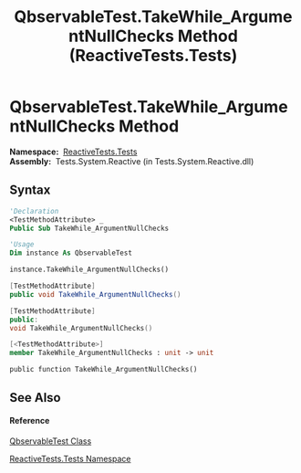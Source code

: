 ﻿---
title: QbservableTest.TakeWhile_ArgumentNullChecks Method  (ReactiveTests.Tests)
TOCTitle: TakeWhile_ArgumentNullChecks Method
ms:assetid: M:ReactiveTests.Tests.QbservableTest.TakeWhile_ArgumentNullChecks
ms:mtpsurl: https://msdn.microsoft.com/en-us/library/reactivetests.tests.qbservabletest.takewhile_argumentnullchecks(v=VS.103)
ms:contentKeyID: 36619955
ms.date: 06/28/2011
mtps_version: v=VS.103
f1_keywords:
- ReactiveTests.Tests.QbservableTest.TakeWhile_ArgumentNullChecks
dev_langs:
- CSharp
- JScript
- VB
- FSharp
- c++
---

# QbservableTest.TakeWhile\_ArgumentNullChecks Method

**Namespace:**  [ReactiveTests.Tests](hh289046\(v=vs.103\).md)  
**Assembly:**  Tests.System.Reactive (in Tests.System.Reactive.dll)

## Syntax

``` vb
'Declaration
<TestMethodAttribute> _
Public Sub TakeWhile_ArgumentNullChecks
```

``` vb
'Usage
Dim instance As QbservableTest

instance.TakeWhile_ArgumentNullChecks()
```

``` csharp
[TestMethodAttribute]
public void TakeWhile_ArgumentNullChecks()
```

``` c++
[TestMethodAttribute]
public:
void TakeWhile_ArgumentNullChecks()
```

``` fsharp
[<TestMethodAttribute>]
member TakeWhile_ArgumentNullChecks : unit -> unit 
```

``` jscript
public function TakeWhile_ArgumentNullChecks()
```

## See Also

#### Reference

[QbservableTest Class](hh315250\(v=vs.103\).md)

[ReactiveTests.Tests Namespace](hh289046\(v=vs.103\).md)

